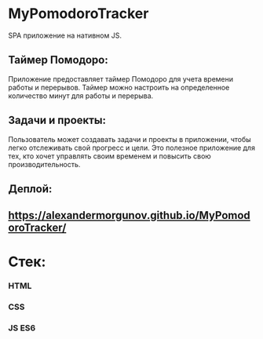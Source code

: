 # MyPomodoroTracker

SPA приложение на нативном JS.

## Таймер Помодоро: 
Приложение предоставляет таймер Помодоро для учета времени работы и перерывов. 
Таймер можно настроить на определенное количество минут для работы и перерыва.

## Задачи и проекты:
Пользователь может создавать задачи и проекты в приложении, чтобы легко отслеживать свой прогресс и цели.
Это полезное приложение для тех, кто хочет управлять своим временем и повысить свою производительность.

## Деплой:
## https://alexandermorgunov.github.io/MyPomodoroTracker/

# Стек:
### HTML
### CSS
### JS ES6
